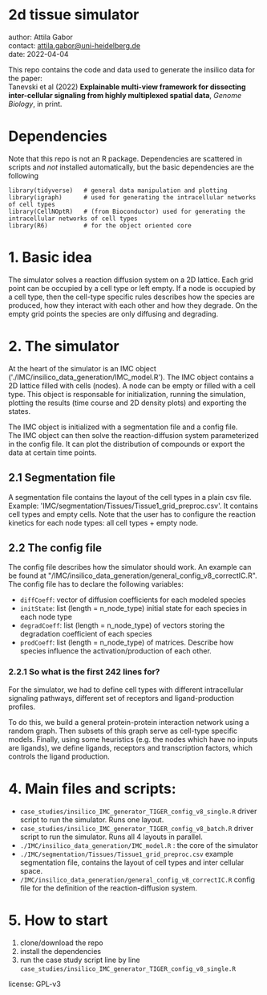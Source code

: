 # 2d tissue simulator

author: Attila Gabor  
contact: attila.gabor@uni-heidelberg.de  
date: 2022-04-04


This repo contains the code and data used to generate the insilico data for the 
paper:  
Tanevski et al (2022) **Explainable multi-view framework for dissecting inter-cellular signaling from highly multiplexed spatial data**, *Genome Biology*, in print. 


# Dependencies
Note that this repo is not an R package. Dependencies are scattered in scripts 
and *not* installed automatically, but the basic dependencies are the following

```{r}
library(tidyverse)   # general data manipulation and plotting
library(igraph)      # used for generating the intracellular networks of cell types
library(CellNOptR)   # (from Bioconductor) used for generating the intracellular networks of cell types
library(R6)          # for the object oriented core
```

# 1. Basic idea

The simulator solves a reaction diffusion system on a 2D lattice.
Each grid point can be occupied by a cell type or left empty. If a node is occupied
by a cell type, then the cell-type specific rules describes how the species
are produced, how they interact with each other and how they degrade. On the empty grid points
the species are only diffusing and degrading. 

# 2. The simulator

At the heart of the simulator is an IMC object ('./IMC/insilico_data_generation/IMC_model.R'). 
The IMC object contains a 2D lattice filled with cells (nodes). A node can be empty or 
filled with a cell type. This object is responsable for initialization, running the simulation,
plotting the results (time course and 2D density plots) and exporting the states. 

The IMC object is initialized with a segmentation file and a config file.  
The IMC object can then solve the reaction-diffusion system
parameterized in the config file. It can plot the distribution of compounds or
export the data at certain time points. 

## 2.1 Segmentation file

A segmentation file contains the layout of the cell types in a plain csv file.  
Example: 'IMC/segmentation/Tissues/Tissue1_grid_preproc.csv'.  It contains cell types and 
empty cells. Note that the user has to configure the reaction kinetics for each
node types: all cell types + empty node.

## 2.2 The config file

The config file describes how the simulator should work.
An example can be found at "/IMC/insilico_data_generation/general_config_v8_correctIC.R". 
The config file has to declare the following variables:  

- `diffCoeff`: vector of diffusion coefficients for each modeled species
- `initState`: list (length = n_node_type) initial state for each species in each node type
- `degradCoeff`: list (length = n_node_type) of vectors storing the degradation coefficient of each 
species
- `prodCoeff`: list (length = n_node_type) of matrices. Describe how species influence the activation/production of each other. 


### 2.2.1 So what is the first 242 lines for? 

For the simulator, we had to define cell types with different intracellular signaling pathways,
different set of receptors and ligand-production profiles. 

To do this, we build a general protein-protein interaction network using a random 
graph. Then subsets of this graph serve as cell-type specific models. 
Finally, using some heuristics (e.g. the nodes which have no inputs are ligands),
we define ligands, receptors and transcription factors, which controls the ligand 
production. 



# 4. Main files and scripts: 

- `case_studies/insilico_IMC_generator_TIGER_config_v8_single.R` driver script to run the simulator. Runs one layout.
- `case_studies/insilico_IMC_generator_TIGER_config_v8_batch.R` driver script to run the simulator. Runs all 4 layouts in parallel. 
- `./IMC/insilico_data_generation/IMC_model.R` : the core of the simulator
- `./IMC/segmentation/Tissues/Tissue1_grid_preproc.csv` example segmentation file, contains
the layout of cell types and inter cellular space. 
- `/IMC/insilico_data_generation/general_config_v8_correctIC.R` config file for 
the definition of the reaction-diffusion system. 


# 5. How to start

1. clone/download the repo
2. install the dependencies
3. run the case study script line by line
`case_studies/insilico_IMC_generator_TIGER_config_v8_single.R`

license: GPL-v3

